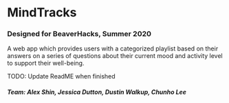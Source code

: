 # MindTracks
### Designed for BeaverHacks, Summer 2020
A web app which provides users with a categorized playlist based on their answers on a series of questions about their current mood and activity level to support their well-being.

TODO: Update ReadME when finished

##### Team: Alex Shin, Jessica Dutton, Dustin Walkup, Chunho Lee
